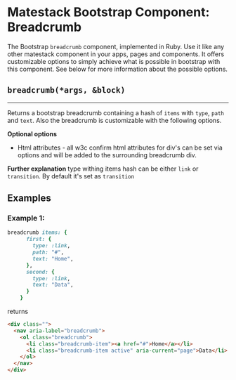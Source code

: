 # Matestack Bootstrap Component: Breadcrumb

The Bootstrap `breadcrumb` component, implemented in Ruby. Use it like any other matestack component in your apps, pages and components. It offers customizable options to simply achieve what is possible in bootstrap with this component. See below for more information about the possible options.

## `breadcrumb(*args, &block)`
----

Returns a bootstrap breadcrumb containing a hash of `items` with `type`, `path` and `text`. Also the breadcrumb is customizable with the following options. 

**Optional options**

* Html attributes - all w3c confirm html attributes for div's can be set via options and will be added to the surrounding breadcrumb div.

**Further explanation**
type withing items hash can be either `link` or `transition`. By default it's set as `transition`

## Examples

### Example 1: 

```ruby
breadcrumb items: {
      first: {
        type: :link,
        path: "#",
        text: "Home",
      },
      second: {
        type: :link,
        text: "Data",
      }
    }
```

returns

```html
<div class="">
  <nav aria-label="breadcrumb">
    <ol class="breadcrumb">
      <li class="breadcrumb-item"><a href="#">Home</a></li>
      <li class="breadcrumb-item active" aria-current="page">Data</li>
    </ol>
  </nav>
</div>
```